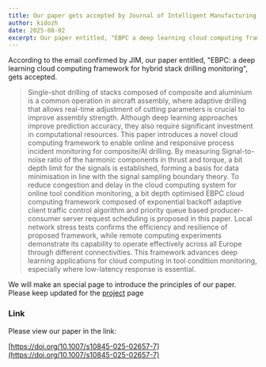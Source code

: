 ```yaml
---
title: Our paper gets accepted by Journal of Intelligent Manufacturing
author: kidozh
date: 2025-08-02
excerpt: Our paper entitled, "EBPC a deep learning cloud computing framework for hybrid stack drilling monitoring", gets accepted by Journal of Intelligent Manufacturing.
---
```



According to the email confirmed by JIM, our paper entitled, "EBPC: a deep learning cloud computing framework for hybrid stack drilling monitoring", gets accepted.

> Single-shot drilling of stacks composed of composite and aluminium is a common operation in aircraft assembly, where adaptive drilling that allows real-time adjustment of cutting parameters is crucial to improve assembly strength. Although deep learning approaches improve prediction accuracy, they also require significant investment in computational resources. This paper introduces a novel cloud computing framework to enable online and responsive process incident monitoring for composite/Al drilling. By measuring Signal-to-noise ratio of the harmonic components in thrust and torque, a bit depth limit for the signals is established, forming a basis for data minimisation in line with the signal sampling boundary theory. To reduce congestion and delay in the cloud computing system for online tool condition monitoring, a bit depth optimised EBPC cloud computing framework composed of exponential backoff adaptive client traffic control algorithm and priority queue based producer-consumer server request scheduling is proposed in this paper. Local network stress tests confirms the efficiency and resilience of proposed framework, while remote computing experiments demonstrate its capability to operate effectively across all Europe through different connectivities. This framework advances deep learning applications for cloud computing in tool condition monitoring, especially where low-latency response is essential.

We will make an special page to introduce the principles of our paper. Please keep updated for the [project](/project) page

### Link

Please view our paper in the link:

[https://doi.org/10.1007/s10845-025-02657-7](https://doi.org/10.1007/s10845-025-02657-7)